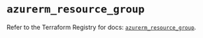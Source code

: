 # `azurerm_resource_group`

Refer to the Terraform Registry for docs: [`azurerm_resource_group`](https://registry.terraform.io/providers/hashicorp/azurerm/3.91.0/docs/resources/resource_group).
